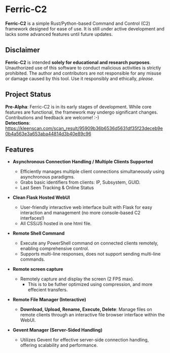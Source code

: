# Ferric-C2

**Ferric-C2** is a simple Rust/Python-based Command and Control (C2) framework designed for ease of use. It is still under active development and lacks some advanced features until future updates.

## Disclaimer

**Ferric-C2** is intended **solely for educational and research purposes**. Unauthorized use of this software to conduct malicious activities is strictly prohibited. The author and contributors are not responsible for any misuse or damage caused by this tool. Use it responsibly and ethically, *please*.

## Project Status

**Pre-Alpha**: Ferric-C2 is in its early stages of development. While core features are functional, the framework may undergo significant changes. Contributions and feedback are welcome! :-)  
**Detections**: https://kleenscan.com/scan_result/95909b36b6536d5631df35f23deceb9e0b4a563e3a653aba44814d3b40e89c96

## Features

- **Asynchronous Connection Handling / Multiple Clients Supported**
  - Efficiently manages multiple client connections simultaneously using asynchronous paradigms.
  - Grabs basic identifiers from clients: IP, Subsystem, GUID.
  - Last Seen Tracking & Online Status

- **Clean Flask Hosted WebUI**
  - User-friendly interactive web interface built with Flask for easy interaction and management (no more console-based C2 interfaces!)
  - All CSS/JS hosted in one html file.

- **Remote Shell Command**
  - Execute any PowerShell command on connected clients remotely, enabling comprehensive control.
  - Supports multi-line responses, does not support sending multi-line commands.
- **Remote screen capture**
  - Remotely capture and display the screen (2 FPS max).
    - This is to be futher optimized using compression, and more effecient transfers.
- **Remote File Manager (Interactive)**
  - **Download, Upload, Rename, Execute, Delete**: Manage files on remote clients through an interactive file browser interface within the WebUI.

- **Gevent Manager (Server-Sided Handling)**
  - Utilizes Gevent for effective server-side connection handling, offering scalability and performance.

